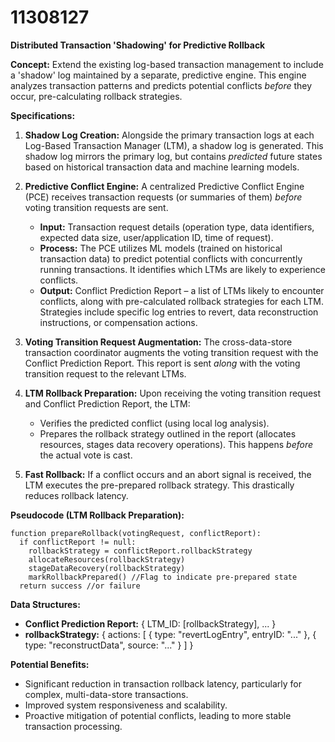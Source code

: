 # 11308127

**Distributed Transaction 'Shadowing' for Predictive Rollback**

**Concept:** Extend the existing log-based transaction management to include a 'shadow' log maintained by a separate, predictive engine. This engine analyzes transaction patterns and predicts potential conflicts *before* they occur, pre-calculating rollback strategies.

**Specifications:**

1.  **Shadow Log Creation:** Alongside the primary transaction logs at each Log-Based Transaction Manager (LTM), a shadow log is generated. This shadow log mirrors the primary log, but contains *predicted* future states based on historical transaction data and machine learning models.

2.  **Predictive Conflict Engine:** A centralized Predictive Conflict Engine (PCE) receives transaction requests (or summaries of them) *before* voting transition requests are sent.

    *   **Input:** Transaction request details (operation type, data identifiers, expected data size, user/application ID, time of request).
    *   **Process:** The PCE utilizes ML models (trained on historical transaction data) to predict potential conflicts with concurrently running transactions. It identifies which LTMs are likely to experience conflicts.
    *   **Output:** Conflict Prediction Report – a list of LTMs likely to encounter conflicts, along with pre-calculated rollback strategies for each LTM.  Strategies include specific log entries to revert, data reconstruction instructions, or compensation actions.

3.  **Voting Transition Request Augmentation:** The cross-data-store transaction coordinator augments the voting transition request with the Conflict Prediction Report.  This report is sent *along* with the voting transition request to the relevant LTMs.

4.  **LTM Rollback Preparation:** Upon receiving the voting transition request and Conflict Prediction Report, the LTM:

    *   Verifies the predicted conflict (using local log analysis).
    *   Prepares the rollback strategy outlined in the report (allocates resources, stages data recovery operations). This happens *before* the actual vote is cast.

5.  **Fast Rollback:** If a conflict occurs and an abort signal is received, the LTM executes the pre-prepared rollback strategy.  This drastically reduces rollback latency.

**Pseudocode (LTM Rollback Preparation):**

```
function prepareRollback(votingRequest, conflictReport):
  if conflictReport != null:
    rollbackStrategy = conflictReport.rollbackStrategy
    allocateResources(rollbackStrategy)
    stageDataRecovery(rollbackStrategy)
    markRollbackPrepared() //Flag to indicate pre-prepared state
  return success //or failure
```

**Data Structures:**

*   **Conflict Prediction Report:** { LTM_ID: [rollbackStrategy], ... }
*   **rollbackStrategy:** { actions: [ { type: "revertLogEntry", entryID: "..." }, { type: "reconstructData", source: "..." } ] }

**Potential Benefits:**

*   Significant reduction in transaction rollback latency, particularly for complex, multi-data-store transactions.
*   Improved system responsiveness and scalability.
*   Proactive mitigation of potential conflicts, leading to more stable transaction processing.